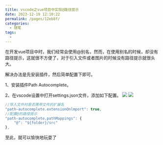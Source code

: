 ```yaml
---
title: vscode之vue项目中实现@路径提示
date: 2023-12-19 12:10:22
permalink: /pages/12eb8f/
categories:
  - 随笔
tags:
  - 
---
```

在开发vue项目中时，我们经常会使用@别名，然而，在使用别名的时候，却没有路径提示，这就很不方便了，对于引入文件或者图片的时候没有路径提示就很头大。

解决办法是先安装插件，然后简单配置下即可。

1、安装插件Path Autocomplete。

2、在vscode设置中打开settings.json文件，添加如下配置。
![](https://s3.bmp.ovh/imgs/2023/12/19/df444ddcbe477fa9.png)
![](https://s3.bmp.ovh/imgs/2023/12/19/5592a9251bcfcbb5.png)
```js
//导入文件时是否携带文件的扩展名
"path-autocomplete.extensionOnlmport": true,
//配置@的路径提示
"path-autocomplete.pathMappings": {
    "@": "${folder}/src"
},
```

至此，就可以愉快地玩耍了
